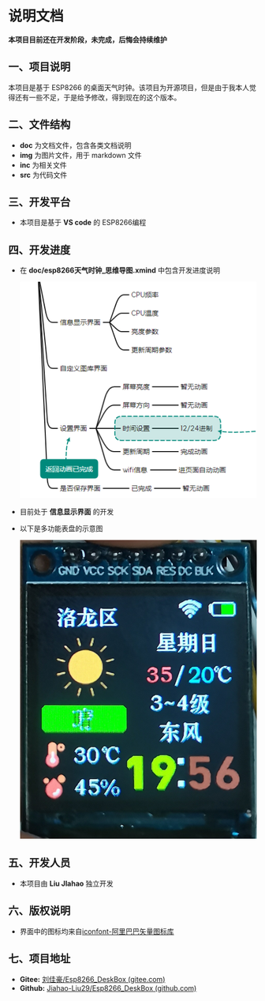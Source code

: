 # 说明文档

**本项目目前还在开发阶段，未完成，后悔会持续维护**



## 一、项目说明

本项目是基于 ESP8266 的桌面天气时钟。该项目为开源项目，但是由于我本人觉得还有一些不足，于是给予修改，得到现在的这个版本。



## 二、文件结构

- **doc**  为文档文件，包含各类文档说明
- **img** 为图片文件，用于 markdown 文件
- **inc** 为相关文件
- **src** 为代码文件



## 三、开发平台

- 本项目是基于 **VS code** 的 ESP8266编程



## 四、开发进度

- 在 **doc/esp8266天气时钟_思维导图.xmind** 中包含开发进度说明

  ![](./img/进度.png)

- 目前处于 **信息显示界面** 的开发

- 以下是多功能表盘的示意图

  ![](./img/多功能表盘.jpg)

  



## 五、开发人员

- 本项目由 **Liu JIahao** 独立开发



## 六、版权说明

- 界面中的图标均来自[iconfont-阿里巴巴矢量图标库](https://www.iconfont.cn/)



## 七、项目地址

- **Gitee:** [刘佳豪/Esp8266_DeskBox (gitee.com)](https://gitee.com/liu-jiahaohappy/Esp8266_DeskBox)
- **Github:** [Jiahao-Liu29/Esp8266_DeskBox (github.com)](https://github.com/Jiahao-Liu29/Esp8266_DeskBox)

